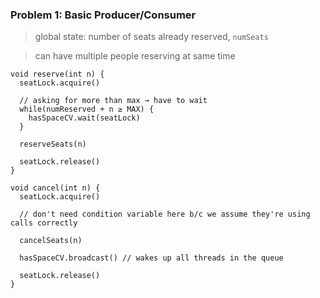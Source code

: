 ### Problem 1: Basic Producer/Consumer 

> global state: number of seats already reserved, `numSeats`

> can have multiple people reserving at same time

```
void reserve(int n) {
  seatLock.acquire()
  
  // asking for more than max → have to wait
  while(numReserved + n ≥ MAX) {
    hasSpaceCV.wait(seatLock)
  }
  
  reserveSeats(n) 

  seatLock.release()
}

void cancel(int n) {
  seatLock.acquire()
  
  // don't need condition variable here b/c we assume they're using calls correctly
  
  cancelSeats(n)
  
  hasSpaceCV.broadcast() // wakes up all threads in the queue
  
  seatLock.release()
}

```
  
  
